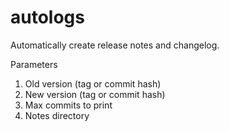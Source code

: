 # autologs
Automatically create release notes and changelog.


Parameters

1. Old version (tag or commit hash)
1. New version (tag or commit hash)
1. Max commits to print
1. Notes directory
